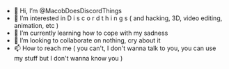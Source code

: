 - 👋 Hi, I’m @MacobDoesDiscordThings
- 👀 I’m interested in D i s c o r d  t h i n g s  ( and hacking, 3D, video editing, animation, etc )
- 🌱 I’m currently learning how to cope with my sadness
- 💞️ I’m looking to collaborate on nothing, cry about it
- 📫 How to reach me ( you can't, I don't wanna talk to you, you can use my stuff but I don't wanna know you ) 


